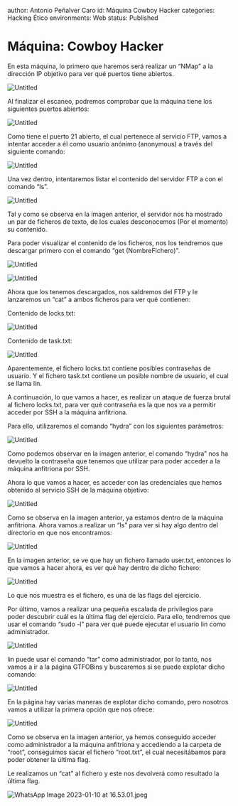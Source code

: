 author: Antonio Peñalver Caro
id: Máquina Cowboy Hacker
categories: Hacking Ético
environments: Web
status: Published

# Máquina: Cowboy Hacker

En esta máquina, lo primero que haremos será realizar un “NMap” a la dirección IP objetivo para ver qué puertos tiene abiertos.

![Untitled](Ma%CC%81quina%20Cowboy%20Hacker%2054f0539d9c6e4da58cc78d13d3719c13/Untitled%20%1.png)

Al finalizar el escaneo, podremos comprobar que la máquina tiene los siguientes puertos abiertos:

![Untitled](Ma%CC%81quina%20Cowboy%20Hacker%2054f0539d9c6e4da58cc78d13d3719c13/Untitled%201.png)

Como tiene el puerto 21 abierto, el cual pertenece al servicio FTP, vamos a intentar acceder a él como usuario anónimo (anonymous) a través del siguiente comando:

![Untitled](Ma%CC%81quina%20Cowboy%20Hacker%2054f0539d9c6e4da58cc78d13d3719c13/Untitled%202.png)

Una vez dentro, intentaremos listar el contenido del servidor FTP a con el comando “ls”.

![Untitled](Ma%CC%81quina%20Cowboy%20Hacker%2054f0539d9c6e4da58cc78d13d3719c13/Untitled%203.png)

Tal y como se observa en la imagen anterior, el servidor nos ha mostrado un par de ficheros de texto, de los cuales desconocemos (Por el momento) su contenido.

Para poder visualizar el contenido de los ficheros, nos los tendremos que descargar primero con el comando “get (NombreFichero)”.

![Untitled](Ma%CC%81quina%20Cowboy%20Hacker%2054f0539d9c6e4da58cc78d13d3719c13/Untitled%204.png)

![Untitled](Ma%CC%81quina%20Cowboy%20Hacker%2054f0539d9c6e4da58cc78d13d3719c13/Untitled%205.png)

Ahora que los tenemos descargados, nos saldremos del FTP y le lanzaremos un “cat” a ambos ficheros para ver qué contienen:

Contenido de locks.txt:

![Untitled](Ma%CC%81quina%20Cowboy%20Hacker%2054f0539d9c6e4da58cc78d13d3719c13/Untitled%206.png)

Contenido de task.txt:

![Untitled](Ma%CC%81quina%20Cowboy%20Hacker%2054f0539d9c6e4da58cc78d13d3719c13/Untitled%207.png)

Aparentemente, el fichero locks.txt contiene posibles contraseñas de usuario. Y el fichero task.txt contiene un posible nombre de usuario, el cual se llama lin.

A continuación, lo que vamos a hacer, es realizar un ataque de fuerza brutal al fichero locks.txt, para ver qué contraseña es la que nos va a permitir acceder por SSH a la máquina anfitriona.

Para ello, utilizaremos el comando “hydra” con los siguientes parámetros:

![Untitled](Ma%CC%81quina%20Cowboy%20Hacker%2054f0539d9c6e4da58cc78d13d3719c13/Untitled%208.png)

Como podemos observar en la imagen anterior, el comando “hydra” nos ha devuelto la contraseña que tenemos que utilizar para poder acceder a la máquina anfitriona por SSH.

Ahora lo que vamos a hacer, es acceder con las credenciales que hemos obtenido al servicio SSH de la máquina objetivo:

![Untitled](Ma%CC%81quina%20Cowboy%20Hacker%2054f0539d9c6e4da58cc78d13d3719c13/Untitled%209.png)

Como se observa en la imagen anterior, ya estamos dentro de la máquina anfitriona. Ahora vamos a realizar un “ls” para ver si hay algo dentro del directorio en que nos encontramos:

![Untitled](Ma%CC%81quina%20Cowboy%20Hacker%2054f0539d9c6e4da58cc78d13d3719c13/Untitled%2010.png)

En la imagen anterior, se ve que hay un fichero llamado user.txt, entonces lo que vamos a hacer ahora, es ver qué hay dentro de dicho fichero:

![Untitled](Ma%CC%81quina%20Cowboy%20Hacker%2054f0539d9c6e4da58cc78d13d3719c13/Untitled%2011.png)

Lo que nos muestra es el fichero, es una de las flags del ejercicio.

Por último, vamos a realizar una pequeña escalada de privilegios para poder descubrir cuál es la última flag del ejercicio. Para ello, tendremos que usar el comando “sudo -l” para ver qué puede ejecutar el usuario lin como administrador.

![Untitled](Ma%CC%81quina%20Cowboy%20Hacker%2054f0539d9c6e4da58cc78d13d3719c13/Untitled%2012.png)

lin puede usar el comando “tar” como administrador, por lo tanto, nos vamos a ir a la página GTFOBins y buscaremos si se puede explotar dicho comando:

![Untitled](Ma%CC%81quina%20Cowboy%20Hacker%2054f0539d9c6e4da58cc78d13d3719c13/Untitled%2013.png)

En la página hay varias maneras de explotar dicho comando, pero nosotros vamos a utilizar la primera opción que nos ofrece:

![Untitled](Ma%CC%81quina%20Cowboy%20Hacker%2054f0539d9c6e4da58cc78d13d3719c13/Untitled%2014.png)

Como se observa en la imagen anterior, ya hemos conseguido acceder como administrador a la máquina anfitriona y accediendo a la carpeta de “root”, conseguimos sacar el fichero “root.txt”, el cual necesitábamos para poder obtener la última flag.

Le realizamos un “cat” al fichero y este nos devolverá como resultado la última flag.

![WhatsApp Image 2023-01-10 at 16.53.01.jpeg](Ma%CC%81quina%20Cowboy%20Hacker%2054f0539d9c6e4da58cc78d13d3719c13/WhatsApp_Image_2023-01-10_at_16.53.01.jpeg)

